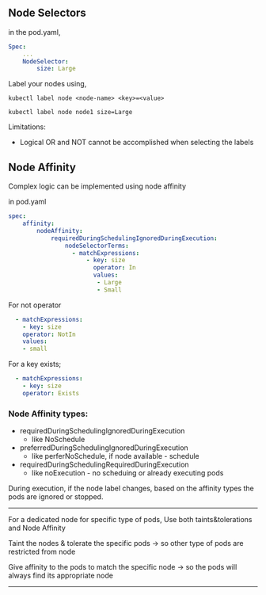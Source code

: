 
## Node Selectors
in the pod.yaml,
```yaml
Spec:
    ...
    NodeSelector:
        size: Large
```

Label your nodes using,
```
kubectl label node <node-name> <key>=<value>

kubectl label node node1 size=Large
```

Limitations:
- Logical OR and NOT cannot be accomplished when selecting the labels

## Node Affinity
Complex logic can be implemented using node affinity

in pod.yaml
```yaml
spec:
    affinity:
        nodeAffinity:
            requiredDuringSchedulingIgnoredDuringExecution:
                nodeSelectorTerms:
                  - matchExpressions:
                      - key: size
                        operator: In
                        values:
                         - Large
                         - Small
```
For not operator
```yaml
  - matchExpressions:
    - key: size
    operator: NotIn
    values:
    - small
```
For a key exists;
```yaml
  - matchExpressions:
    - key: size
    operator: Exists
```
### Node Affinity types:
- requiredDuringSchedulingIgnoredDuringExecution
    - like NoSchedule
- preferredDuringSchedulingIgnoredDuringExecution
    - like perferNoSchedule, if node available - schedule
- requiredDuringSchedulingRequiredDuringExecution
    - like noExecution - no scheduing or already executing pods

During execution, if the node label changes, based on the affinity types the pods are ignored or stopped.

---
For a dedicated node for specific type of pods,
Use both taints&tolerations and Node Affinity

Taint the nodes & tolerate the specific pods -> so other type of pods are restricted from node

Give affinity to the pods to match the specific node -> so the pods will always find its appropriate node

---